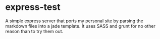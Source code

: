 # express-test
A simple express server that ports my personal site by parsing the markdown files into a jade template. It uses SASS and grunt for no other reason than to try them out.
